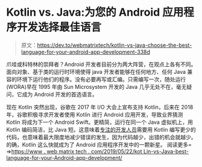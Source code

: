 # Kotlin vs. Java:为您的 Android 应用程序开发选择最佳语言

> 原文：<https://dev.to/webmatrixtech/kotlin-vs-java-choose-the-best-language-for-your-android-app-development-338d>

爪哇或科特林的崇拜者？Android 开发者目前分为两大阵营，在观点上各有不同。面向对象、基于类的运行时环境使得 java 开发者能够在任何地方、任何 Java 兼容的环境下运行他们的程序。没有必要再写或汇编。只需编写一次，随处运行(WORA)早在 1995 年由 Sun Microsystem 开发的 Java 几乎无处不在，毫无疑问，它成为 Android 开发的首选语言。

现在 Kotlin 突然出现，谷歌在 2017 年 I/O 大会上宣布支持 Kotlin，后来在 2018 年，谷歌积极寻求开发者使用 Kotlin 进行 Android 应用开发，导致业界猜测 Kotlin 将成为下一个 Android Swift。更精简，运行在同一个 Java 虚拟机上，用 Kotlin 编码简洁，比 Java 短。这意味着[专注的开发人员](https://www.webmatrixtech.com/services/dedicated-developers/)需要用 Kotlin 编写更少的代码，也意味着最大限度地减少错误的发生，因为代码越少，出错的机会就越少。的确，Kotlin 这么快就成为了 Android 应用程序开发中的一颗新星。
阅读更多= =>[https://www . web matrix tech . com/2019/05/22/kot Lin-vs-Java-best-language-for-your-Android-app-development/](https://www.webmatrixtech.com/2019/05/22/kotlin-vs-java-best-language-for-your-android-app-development/)